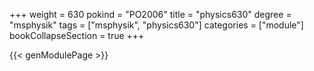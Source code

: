 +++
weight = 630
pokind = "PO2006"
title = "physics630"
degree = "msphysik"
tags = ["msphysik", "physics630"]
categories = ["module"]
bookCollapseSection = true
+++

{{< genModulePage >}}
